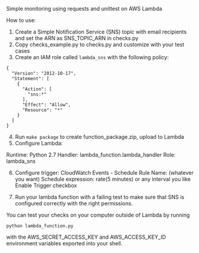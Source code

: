 Simple monitoring using requests and unittest on AWS Lambda

How to use:

1. Create a Simple Notification Service (SNS) topic with email recipients and set the ARN as SNS_TOPIC_ARN in checks.py
2. Copy checks_example.py to checks.py and customize with your test cases
3. Create an IAM role called `lambda_sns` with the following policy:

```
{
  "Version": "2012-10-17",
  "Statement": [
    {
      "Action": [
        "sns:*"
      ],
      "Effect": "Allow",
      "Resource": "*"
    }
  ]
}
```

4. Run `make package` to create function_package.zip, upload to Lambda
5. Configure Lambda:

Runtime: Python 2.7
Handler: lambda_function.lambda_handler
Role: lambda_sns

6. Configure trigger: 
CloudWatch Events - Schedule
Rule Name: (whatever you want)
Schedule expression: rate(5 minutes) or any interval you like
Enable Trigger checkbox

7. Run your lambda function with a failing test to make sure that SNS is configured correctly with the right permissions.

You can test your checks on your computer outside of Lambda by running 

```
python lambda_function.py
```

with the AWS_SECRET_ACCESS_KEY and AWS_ACCESS_KEY_ID environment variables exported into your shell.


